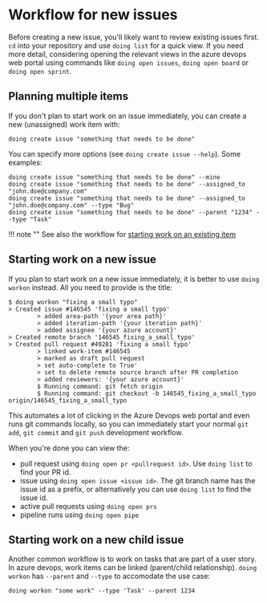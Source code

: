 # Workflow for new issues

Before creating a new issue, you'll likely want to review existing issues first. `cd` into your repository and use `doing list` for a quick view.
If you need more detail, considering opening the relevant views in the azure devops web portal using commands like `doing open issues`, `doing open board` or `doing open sprint`.

## Planning multiple items

If you don't plan to start work on an issue immediately, you can create a new (unassigned) work item with:

```shell
doing create issue "something that needs to be done"
```

You can specify more options (see `doing create issue --help`). Some examples:

```shell
doing create issue "something that needs to be done" --mine 
doing create issue "something that needs to be done" --assigned_to "john.doe@company.com" 
doing create issue "something that needs to be done" --assigned_to "john.doe@company.com" --type "Bug"
doing create issue "something that needs to be done" --parent "1234" --type "Task"
```

!!! note ""
    See also the workflow for [starting work on an existing item](workflow_existing_item.md)


## Starting work on a new issue

If you plan to start work on a new issue immediately, it is better to use `doing workon` instead. All you need to provide is the title:

<div class="termy termy-small">

```console
$ doing workon "fixing a small typo"
> Created issue #146545 'fixing a small typo'
        > added area-path '{your area path}'
        > added iteration-path '{your iteration path}'
        > added assignee '{your azure account}'
> Created remote branch '146545_fixing_a_small_typo'
> Created pull request #49281 'fixing a small typo'
        > linked work-item #146545
        > marked as draft pull request
        > set auto-complete to True'
        > set to delete remote source branch after PR completion
        > added reviewers: '{your azure account}'
        $ Running command: git fetch origin
        $ Running command: git checkout -b 146545_fixing_a_small_typo origin/146545_fixing_a_small_typo
```

</div>

This automates a lot of clicking in the Azure Devops web portal and even runs git commands locally, so you can immediately start your normal `git add`, `git commit` and `git push` development workflow.

When you're done you can view the:

- pull request using `doing open pr <pullrequest id>`. Use `doing list` to find your PR id.
- issue using `doing open issue <issue id>`. The git branch name has the issue id as a prefix, or alternatively you can use `doing list` to find the issue id.
- active pull requests using `doing open prs`
- pipeline runs using `doing open pipe` 

## Starting work on a new child issue

Another common workflow is to work on tasks that are part of a user story. In azure devops, work items can be linked (parent/child relationship). `doing workon` has `--parent` and `--type` to accomodate the use case:

```shell
doing workon "some work" --type 'Task' --parent 1234
```
